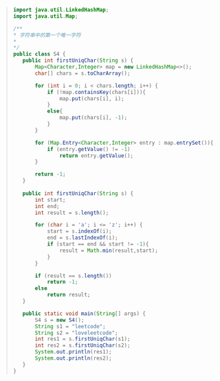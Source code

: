 >```java
>import java.util.LinkedHashMap;
>import java.util.Map;
>
>/**
> * 字符串中的第一个唯一字符
> *
> */
>public class S4 {
>    public int firstUniqChar(String s) {
>        Map<Character,Integer> map = new LinkedHashMap<>();
>        char[] chars = s.toCharArray();
>
>        for (int i = 0; i < chars.length; i++) {
>            if (!map.containsKey(chars[i])){
>                map.put(chars[i], i);
>            }
>            else{
>                map.put(chars[i], -1);
>            }
>        }
>
>        for (Map.Entry<Character,Integer> entry : map.entrySet()){
>            if (entry.getValue() != -1)
>                return entry.getValue();
>        }
>
>        return -1;
>    }
>    
>    public int firstUniqChar(String s) {
>        int start;
>        int end;
>        int result = s.length();
>
>        for (char i = 'a'; i <= 'z'; i++) {
>            start = s.indexOf(i);
>            end = s.lastIndexOf(i);
>            if (start == end && start != -1){
>                result = Math.min(result,start);
>            }
>        }
>
>        if (result == s.length())
>            return -1;
>        else
>            return result;
>    }
>
>    public static void main(String[] args) {
>        S4 s = new S4();
>        String s1 = "leetcode";
>        String s2 = "loveleetcode";
>        int res1 = s.firstUniqChar(s1);
>        int res2 = s.firstUniqChar(s2);
>        System.out.println(res1);
>        System.out.println(res2);
>    }
>}
>```

